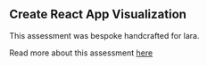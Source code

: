 ## Create React App Visualization

This assessment was bespoke handcrafted for lara.

Read more about this assessment [here](https://react.eogresources.com)
